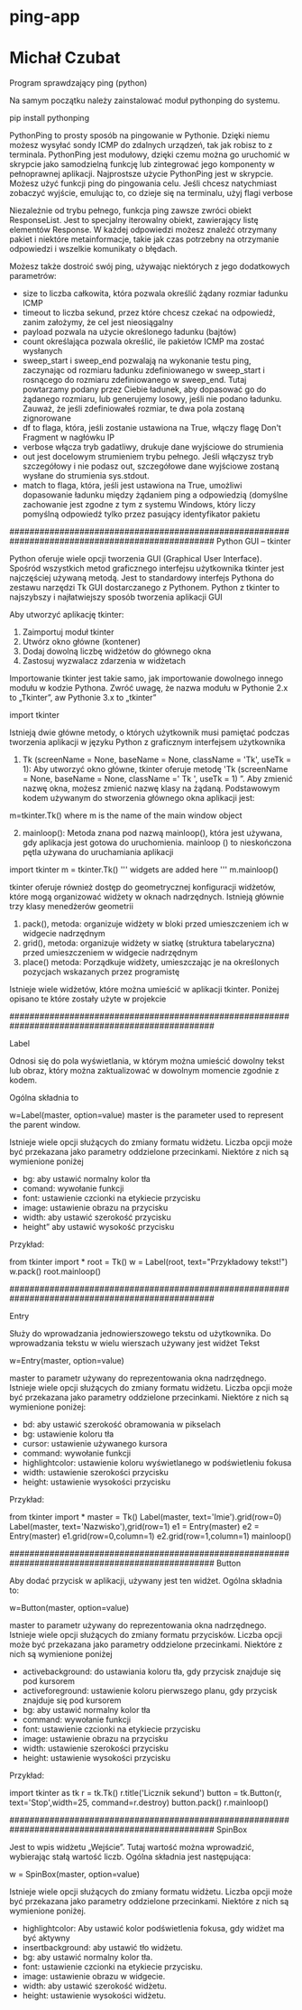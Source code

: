 # ping-app
# Michał Czubat

Program sprawdzający ping (python)

Na samym początku należy zainstalować moduł pythonping do systemu.

pip install pythonping

PythonPing to prosty sposób na pingowanie w Pythonie. Dzięki niemu możesz wysyłać sondy ICMP do zdalnych urządzeń, tak jak robisz to z terminala. PythonPing jest modułowy, dzięki czemu można go uruchomić w skrypcie jako samodzielną funkcję lub zintegrować jego komponenty w pełnoprawnej aplikacji.
Najprostsze użycie PythonPing jest w skrypcie. Możesz użyć funkcji ping do pingowania celu. Jeśli chcesz natychmiast zobaczyć wyjście, emulując to, co dzieje się na terminalu, użyj flagi verbose

Niezależnie od trybu pełnego, funkcja ping zawsze zwróci obiekt ResponseList. Jest to specjalny iterowalny obiekt, zawierający listę elementów Response. W każdej odpowiedzi możesz znaleźć otrzymany pakiet i niektóre metainformacje, takie jak czas potrzebny na otrzymanie odpowiedzi i wszelkie komunikaty o błędach.

Możesz także dostroić swój ping, używając niektórych z jego dodatkowych parametrów:

 - size to liczba całkowita, która pozwala określić żądany rozmiar ładunku ICMP
 - timeout to liczba sekund, przez które chcesz czekać na odpowiedź, zanim założymy, że cel jest nieosiągalny
 - payload pozwala na użycie określonego ładunku (bajtów)
 - count określająca pozwala określić, ile pakietów ICMP ma zostać wysłanych
 - sweep_start i sweep_end pozwalają na wykonanie testu ping, zaczynając od rozmiaru ładunku zdefiniowanego w sweep_start i rosnącego do rozmiaru zdefiniowanego w sweep_end. Tutaj powtarzamy podany przez Ciebie ładunek, aby dopasować go do żądanego rozmiaru, lub generujemy losowy, jeśli nie podano ładunku. Zauważ, że jeśli zdefiniowałeś rozmiar, te dwa pola zostaną zignorowane
 - df to flaga, która, jeśli zostanie ustawiona na True, włączy flagę Don't Fragment w nagłówku IP
 - verbose włącza tryb gadatliwy, drukuje dane wyjściowe do strumienia 
 - out jest docelowym strumieniem trybu pełnego. Jeśli włączysz tryb szczegółowy i nie podasz out, szczegółowe dane wyjściowe zostaną wysłane do strumienia sys.stdout.
 - match to flaga, która, jeśli jest ustawiona na True, umożliwi dopasowanie ładunku między żądaniem ping a odpowiedzią (domyślne zachowanie jest zgodne z tym z systemu Windows, który liczy pomyślną odpowiedź tylko przez pasujący identyfikator pakietu
 
 #################################################################################################
 Python GUI – tkinter
 
 Python oferuje wiele opcji tworzenia GUI (Graphical User Interface). Spośród wszystkich metod graficznego interfejsu użytkownika tkinter jest najczęściej używaną metodą. Jest to standardowy interfejs Pythona do zestawu narzędzi Tk GUI dostarczanego z Pythonem. Python z tkinter to najszybszy i najłatwiejszy sposób tworzenia aplikacji GUI
 
Aby utworzyć aplikację tkinter:

1.	Zaimportuj moduł tkinter
2.	Utwórz okno główne (kontener)
3.	Dodaj dowolną liczbę widżetów do głównego okna
4.	Zastosuj wyzwalacz zdarzenia w widżetach

Importowanie tkinter jest takie samo, jak importowanie dowolnego innego modułu w kodzie Pythona. Zwróć uwagę, że nazwa modułu w Pythonie 2.x to „Tkinter”, aw Pythonie 3.x to „tkinter”

import tkinter

Istnieją dwie główne metody, o których użytkownik musi pamiętać podczas tworzenia aplikacji w języku Python z graficznym interfejsem użytkownika

1.	Tk (screenName = None, baseName = None, className = 'Tk', useTk = 1): Aby utworzyć okno główne, tkinter oferuje metodę 'Tk (screenName = None, baseName = None, className =' Tk ', useTk = 1) ”. Aby zmienić nazwę okna, możesz zmienić nazwę klasy na żądaną. Podstawowym kodem używanym do stworzenia głównego okna aplikacji jest:

  m=tkinter.Tk() where m is the name of the main window object

2.	mainloop():  Metoda znana pod nazwą mainloop(), która jest używana, gdy aplikacja jest gotowa do uruchomienia. mainloop () to nieskończona pętla używana do uruchamiania aplikacji
 
  import tkinter
  m = tkinter.Tk()
  '''
  widgets are added here
  '''
  m.mainloop()
 
tkinter oferuje również dostęp do geometrycznej konfiguracji widżetów, które mogą organizować widżety w oknach nadrzędnych. Istnieją głównie trzy klasy menedżerów geometrii
 
1.	pack(), metoda: organizuje widżety w bloki przed umieszczeniem ich w widgecie nadrzędnym
2.	grid(), metoda: organizuje widżety w siatkę (struktura tabelaryczna) przed umieszczeniem w widgecie nadrzędnym
3.	place() metoda: Porządkuje widżety, umieszczając je na określonych pozycjach wskazanych przez programistę

Istnieje wiele widżetów, które można umieścić w aplikacji tkinter. Poniżej opisano te które zostały użyte w projekcie

#################################################################################################

Label 

Odnosi się do pola wyświetlania, w którym można umieścić dowolny tekst lub obraz, który można zaktualizować w dowolnym momencie zgodnie z kodem. 

Ogólna składnia to

  w=Label(master, option=value)
  master is the parameter used to represent the parent window.
  
Istnieje wiele opcji służących do zmiany formatu widżetu. Liczba opcji może być przekazana jako parametry oddzielone przecinkami. Niektóre z nich są wymienione poniżej

 - bg: aby ustawić normalny kolor tła
 - comand: wywołanie funkcji
 - font: ustawienie czcionki na etykiecie przycisku
 - image: ustawienie obrazu na przycisku
 - width: aby ustawić szerokość przycisku
 - height” aby ustawić wysokość przycisku
 
Przykład:

  from tkinter import *
  root = Tk()
  w = Label(root, text="Przykładowy tekst!")
  w.pack()
  root.mainloop()
  
#################################################################################################
 
Entry
 
Służy do wprowadzania jednowierszowego tekstu od użytkownika. Do wprowadzania tekstu w wielu wierszach używany jest widżet Tekst

  w=Entry(master, option=value)

master to parametr używany do reprezentowania okna nadrzędnego. Istnieje wiele opcji służących do zmiany formatu widżetu. Liczba opcji może być przekazana jako parametry oddzielone przecinkami. Niektóre z nich są wymienione poniżej:

 - bd: aby ustawić szerokość obramowania w pikselach
 - bg: ustawienie koloru tła
 - cursor: ustawienie używanego kursora
 - command: wywołanie funkcji 
 - highlightcolor: ustawienie koloru wyświetlanego w podświetleniu fokusa
 - width: ustawienie szerokości przycisku
 - height: ustawienie wysokości przycisku

Przykład:
  
  from tkinter import *
  master = Tk()
  Label(master, text='Imie').grid(row=0)
  Label(master, text='Nazwisko'),grid(row=1)
  e1 = Entry(master)
  e2 = Entry(master)
  e1.grid(row=0,column=1)
  e2.grid(row=1,column=1)
  mainloop()
  
#################################################################################################
Button

Aby dodać przycisk w aplikacji, używany jest ten widżet. Ogólna składnia to:

  w=Button(master, option=value)
  
master to parametr używany do reprezentowania okna nadrzędnego. Istnieje wiele opcji służących do zmiany formatu przycisków. Liczba opcji może być przekazana jako parametry oddzielone przecinkami. Niektóre z nich są wymienione poniżej

 - activebackground: do ustawiania koloru tła, gdy przycisk znajduje się pod kursorem
 - activeforeground: ustawienie koloru pierwszego planu, gdy przycisk znajduje się pod kursorem
 - bg: aby ustawić normalny kolor tła
 - command: wywołanie funkcji
 - font: ustawienie czcionki na etykiecie przycisku
 - image: ustawienie obrazu na przycisku
 - width: ustawienie szerokości przycisku
 - height: ustawienie wysokości przycisku

 Przykład: 
  
  import tkinter as tk
  r = tk.Tk()
  r.title('Licznik sekund')
  button = tk.Button(r, text='Stop',width=25, command=r.destroy)
  button.pack()
  r.mainloop()

#################################################################################################
SpinBox

Jest to wpis widżetu „Wejście”. Tutaj wartość można wprowadzić, wybierając stałą wartość liczb. Ogólna składnia jest następująca:

  w = SpinBox(master, option=value)
 
Istnieje wiele opcji służących do zmiany formatu widżetu. Liczba opcji może być przekazana jako parametry oddzielone przecinkami. Niektóre z nich są wymienione poniżej.

 - highlightcolor: Aby ustawić kolor podświetlenia fokusa, gdy widżet ma być aktywny
 - insertbackground: aby ustawić tło widżetu.
 - bg: aby ustawić normalny kolor tła.
 - font: ustawienie czcionki na etykiecie przycisku.
 - image: ustawienie obrazu w widgecie.
 - width: aby ustawić szerokość widżetu.
 - height: ustawienie wysokości widżetu.

  
  
  


 
